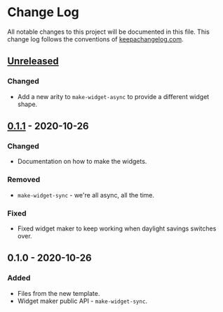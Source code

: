 # Change Log
All notable changes to this project will be documented in this file. This change log follows the conventions of [keepachangelog.com](http://keepachangelog.com/).

## [Unreleased]
### Changed
- Add a new arity to `make-widget-async` to provide a different widget shape.

## [0.1.1] - 2020-10-26
### Changed
- Documentation on how to make the widgets.

### Removed
- `make-widget-sync` - we're all async, all the time.

### Fixed
- Fixed widget maker to keep working when daylight savings switches over.

## 0.1.0 - 2020-10-26
### Added
- Files from the new template.
- Widget maker public API - `make-widget-sync`.

[Unreleased]: https://github.com/your-name/clojure-sicp/compare/0.1.1...HEAD
[0.1.1]: https://github.com/your-name/clojure-sicp/compare/0.1.0...0.1.1
